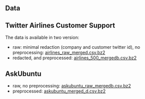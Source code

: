 Data
----

Twitter Airlines Customer Support
---------------------------------

The data is available in two version:

- raw: minimal redaction (company and customer twitter id), no preprocessing: [airlines_raw_merged.csv.bz2](airlines_raw_merged.csv.bz2)
- redacted, and preprocessed:  [airlines_500_mergedb.csv.bz2](airlines_500_mergedb.csv.bz2)

AskUbuntu
---------

- raw, no preprocessing: [askubuntu_raw_mergedb.csv.bz2](askubuntu_raw_mergedb.csv.bz2)
- preprocessed: [askubuntu_merged_d.csv.bz2](askubuntu_merged_d.csv.bz2)
